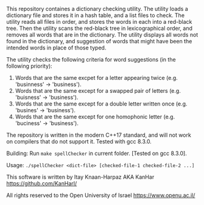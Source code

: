 
This repository containes a dictionary checking utility.
The utility loads a dictionary file and stores it in a hash table, and a list
files to check. The utility reads all files in order, and stores the words in
each into a red-black tree. Then the utility scans the red-black tree in
lexicographical order, and removes all words that are in the dictionary. The
utility displays all words not found in the dictionary, and suggestion of
words that might have been the intended words in place of those typed.

The utility checks the following criteria for word suggestions (in the following priority):
1. Words that are the same excpet for a letter appearing twice (e.g. 'businness' -> 'business').
2. Words that are the same except for a swapped pair of letters (e.g. 'buisness' -> 'business').
3. Words that are the same except for a double letter written once (e.g. 'busines' -> 'business').
4. Words that are the same except for one homophonic letter (e.g. 'buciness' -> 'business').

The repository is written in the modern C++17 standard, and will not work
on compilers that do not support it.  Tested with gcc 8.3.0.

Building:
Run `make spellChecker` in current folder. [Tested on gcc 8.3.0].

Usage:
`./spellChecker <dict-file> [checked-file-1 checked-file-2 ...]`

This software is written by Itay Knaan-Harpaz AKA KanHar https://github.com/KanHarI/

All rights reserved to the Open University of Israel https://www.openu.ac.il/
